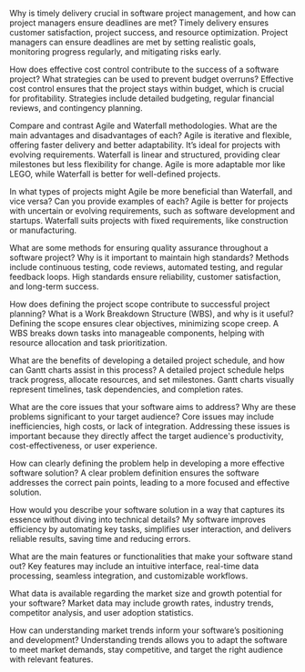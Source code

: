 Why is timely delivery crucial in software project management, and how can project managers ensure deadlines are met?
Timely delivery ensures customer satisfaction, project success, and resource optimization. Project managers can ensure deadlines are met by setting realistic goals, monitoring progress regularly, and mitigating risks early.

How does effective cost control contribute to the success of a software project? What strategies can be used to prevent budget overruns?
Effective cost control ensures that the project stays within budget, which is crucial for profitability. Strategies include detailed budgeting, regular financial reviews, and contingency planning.

Compare and contrast Agile and Waterfall methodologies. What are the main advantages and disadvantages of each?
Agile is iterative and flexible, offering faster delivery and better adaptability. It’s ideal for projects with evolving requirements. Waterfall is linear and structured, providing clear milestones but less flexibility for change. Agile is more adaptable mor like LEGO, while Waterfall is better for well-defined projects.

In what types of projects might Agile be more beneficial than Waterfall, and vice versa? Can you provide examples of each?
Agile is better for projects with uncertain or evolving requirements, such as software development and startups. Waterfall suits projects with fixed requirements, like construction or manufacturing.

What are some methods for ensuring quality assurance throughout a software project? Why is it important to maintain high standards?
Methods include continuous testing, code reviews, automated testing, and regular feedback loops. High standards ensure reliability, customer satisfaction, and long-term success.

How does defining the project scope contribute to successful project planning? What is a Work Breakdown Structure (WBS), and why is it useful?
Defining the scope ensures clear objectives, minimizing scope creep. A WBS breaks down tasks into manageable components, helping with resource allocation and task prioritization.

What are the benefits of developing a detailed project schedule, and how can Gantt charts assist in this process?
A detailed project schedule helps track progress, allocate resources, and set milestones. Gantt charts visually represent timelines, task dependencies, and completion rates.

What are the core issues that your software aims to address? Why are these problems significant to your target audience?
Core issues may include inefficiencies, high costs, or lack of integration. Addressing these issues is important because they directly affect the target audience's productivity, cost-effectiveness, or user experience.

How can clearly defining the problem help in developing a more effective software solution?
A clear problem definition ensures the software addresses the correct pain points, leading to a more focused and effective solution.

How would you describe your software solution in a way that captures its essence without diving into technical details?
My software improves efficiency by automating key tasks, simplifies user interaction, and delivers reliable results, saving time and reducing errors.

What are the main features or functionalities that make your software stand out?
Key features may include an intuitive interface, real-time data processing, seamless integration, and customizable workflows.

What data is available regarding the market size and growth potential for your software?
Market data may include growth rates, industry trends, competitor analysis, and user adoption statistics.

How can understanding market trends inform your software’s positioning and development?
Understanding trends allows you to adapt the software to meet market demands, stay competitive, and target the right audience with relevant features.
